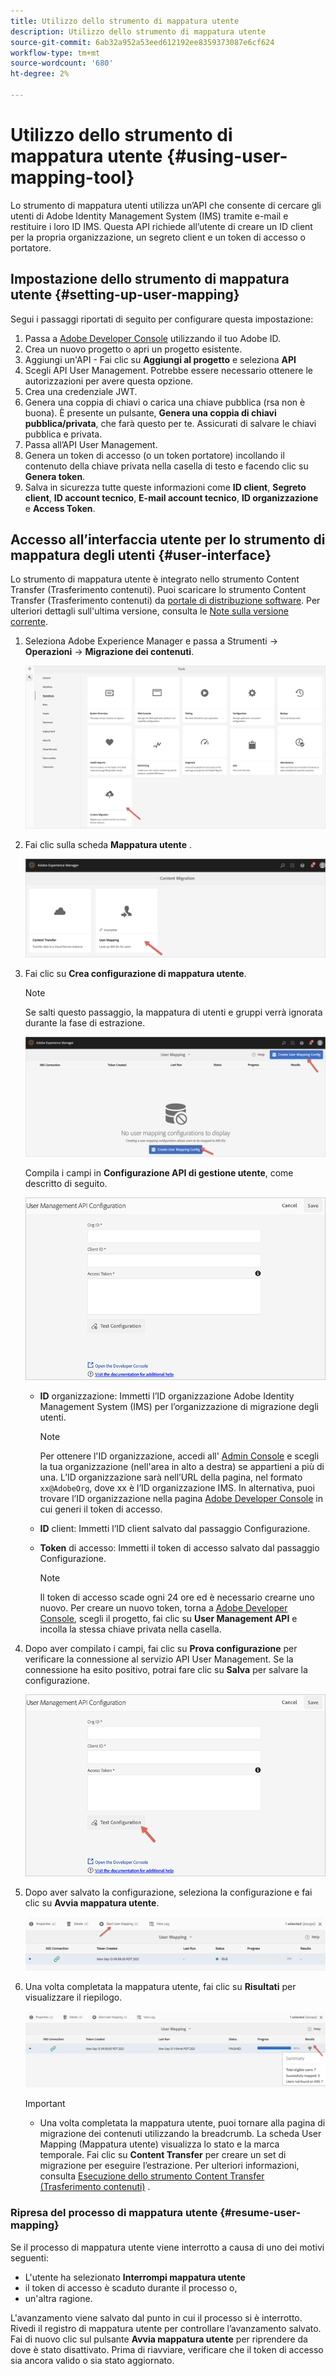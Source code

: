 ```yaml
---
title: Utilizzo dello strumento di mappatura utente
description: Utilizzo dello strumento di mappatura utente
source-git-commit: 6ab32a952a53eed612192ee8359373087e6cf624
workflow-type: tm+mt
source-wordcount: '680'
ht-degree: 2%

---
```



# Utilizzo dello strumento di mappatura utente {#using-user-mapping-tool}

Lo strumento di mappatura utenti utilizza un’API che consente di cercare gli utenti di Adobe Identity Management System (IMS) tramite e-mail e restituire i loro ID IMS. Questa API richiede all’utente di creare un ID client per la propria organizzazione, un segreto client e un token di accesso o portatore.

## Impostazione dello strumento di mappatura utente {#setting-up-user-mapping}

Segui i passaggi riportati di seguito per configurare questa impostazione:

1. Passa a [Adobe Developer Console](https://console.adobe.io) utilizzando il tuo Adobe ID.
1. Crea un nuovo progetto o apri un progetto esistente.
1. Aggiungi un&#39;API - Fai clic su **Aggiungi al progetto** e seleziona **API**
1. Scegli API User Management.  Potrebbe essere necessario ottenere le autorizzazioni per avere questa opzione.
1. Crea una credenziale JWT.
1. Genera una coppia di chiavi o carica una chiave pubblica (rsa non è buona).  È presente un pulsante, **Genera una coppia di chiavi pubblica/privata**, che farà questo per te.  Assicurati di salvare le chiavi pubblica e privata.
1. Passa all’API User Management.
1. Genera un token di accesso (o un token portatore) incollando il contenuto della chiave privata nella casella di testo e facendo clic su **Genera token**.
1. Salva in sicurezza tutte queste informazioni come **ID client**, **Segreto client**, **ID account tecnico**, **E-mail account tecnico**, **ID organizzazione** e **Access Token**.

## Accesso all’interfaccia utente per lo strumento di mappatura degli utenti {#user-interface}

Lo strumento di mappatura utente è integrato nello strumento Content Transfer (Trasferimento contenuti). Puoi scaricare lo strumento Content Transfer (Trasferimento contenuti) da [portale di distribuzione software](https://experience.adobe.com/#/downloads/content/software-distribution/it/aemcloud.html). Per ulteriori dettagli sull&#39;ultima versione, consulta le [Note sulla versione corrente](/help/release-notes/release-notes-cloud/release-notes-current.md).

1. Seleziona Adobe Experience Manager e passa a Strumenti -> **Operazioni** -> **Migrazione dei contenuti**.

   ![immagine](/help/move-to-cloud-service/content-transfer-tool/assets-user-mapping/user-mapping-access1.png)

1. Fai clic sulla scheda **Mappatura utente** .

   ![immagine](/help/move-to-cloud-service/content-transfer-tool/assets-user-mapping/user-mapping-access2.png)

1. Fai clic su **Crea configurazione di mappatura utente**.

   >[!NOTE]
   >Se salti questo passaggio, la mappatura di utenti e gruppi verrà ignorata durante la fase di estrazione.

   ![immagine](/help/move-to-cloud-service/content-transfer-tool/assets-user-mapping/user-mapping-access5.png)

   Compila i campi in **Configurazione API di gestione utente**, come descritto di seguito.

   ![immagine](/help/move-to-cloud-service/content-transfer-tool/assets-user-mapping/user-mapping-access3.png)


   * **ID** organizzazione: Immetti l’ID organizzazione Adobe Identity Management System (IMS) per l’organizzazione di migrazione degli utenti.

      >[!NOTE]
      >Per ottenere l&#39;ID organizzazione, accedi all&#39; [Admin Console](https://adminconsole.adobe.com/) e scegli la tua organizzazione (nell&#39;area in alto a destra) se appartieni a più di una. L’ID organizzazione sarà nell’URL della pagina, nel formato `xx@AdobeOrg`, dove xx è l’ID organizzazione IMS.  In alternativa, puoi trovare l’ID organizzazione nella pagina [Adobe Developer Console](https://console.adobe.io) in cui generi il token di accesso.

   * **ID** client: Immetti l’ID client salvato dal passaggio Configurazione.

   * **Token** di accesso: Immetti il token di accesso salvato dal passaggio Configurazione.

      >[!NOTE]
      >Il token di accesso scade ogni 24 ore ed è necessario crearne uno nuovo. Per creare un nuovo token, torna a [Adobe Developer Console](https://console.adobe.io), scegli il progetto, fai clic su **User Management API** e incolla la stessa chiave privata nella casella.

1. Dopo aver compilato i campi, fai clic su **Prova configurazione** per verificare la connessione al servizio API User Management. Se la connessione ha esito positivo, potrai fare clic su **Salva** per salvare la configurazione.

   ![immagine](/help/move-to-cloud-service/content-transfer-tool/assets-user-mapping/user-mapping-access4.png)

1. Dopo aver salvato la configurazione, seleziona la configurazione e fai clic su **Avvia mappatura utente**.

   ![immagine](/help/move-to-cloud-service/content-transfer-tool/assets-user-mapping/user-mapping-landing4.png)

1. Una volta completata la mappatura utente, fai clic su **Risultati** per visualizzare il riepilogo.

   ![immagine](/help/move-to-cloud-service/content-transfer-tool/assets-user-mapping/user-mapping-landing5.png)

   >[!IMPORTANT]
   >* Una volta completata la mappatura utente, puoi tornare alla pagina di migrazione dei contenuti utilizzando la breadcrumb. La scheda User Mapping (Mappatura utente) visualizza lo stato e la marca temporale. Fai clic su **Content Transfer** per creare un set di migrazione per eseguire l’estrazione. Per ulteriori informazioni, consulta [Esecuzione dello strumento Content Transfer (Trasferimento contenuti)](https://experienceleague.adobe.com/docs/experience-manager-cloud-service/moving/cloud-migration/content-transfer-tool/using-content-transfer-tool.html?lang=en#running-tool) .


### Ripresa del processo di mappatura utente {#resume-user-mapping}

Se il processo di mappatura utente viene interrotto a causa di uno dei motivi seguenti:

* L&#39;utente ha selezionato **Interrompi mappatura utente**
* il token di accesso è scaduto durante il processo o,
* un&#39;altra ragione.

L&#39;avanzamento viene salvato dal punto in cui il processo si è interrotto. Rivedi il registro di mappatura utente per controllare l’avanzamento salvato. Fai di nuovo clic sul pulsante **Avvia mappatura utente** per riprendere da dove è stato disattivato. Prima di riavviare, verificare che il token di accesso sia ancora valido o sia stato aggiornato.
